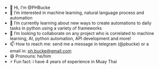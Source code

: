 - 👋 Hi, I’m @PHBucke
- 👀 I’m interested in machine learning, natural language process and automation 
- 🌱 I’m currently learning about new ways to create automations to daily tasks in python using a variety of frameworks
- 💞️ I’m looking to collaborate on any project who is correlated to machine learning, AI, python automation, API development and more!
- 📫 How to reach me: send me a message in telegram (@pbucke) or a email in: ph.bucke@gmail.com
- 😄 Pronouns: he/him
- ⚡ Fun fact: i have 4 years of experience in Muay Thai

<!---
PHBucke/PHBucke is a ✨ special ✨ repository because its `README.md` (this file) appears on your GitHub profile.
You can click the Preview link to take a look at your changes.
--->
